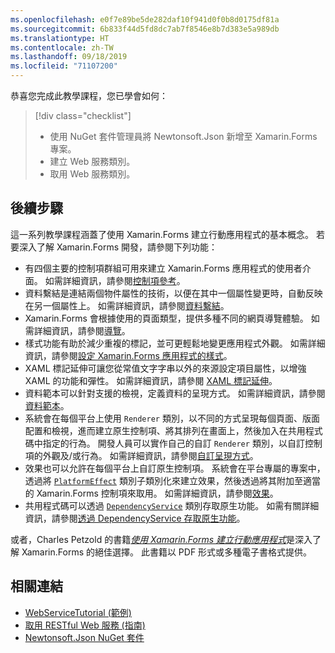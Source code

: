 ```yaml
---
ms.openlocfilehash: e0f7e89be5de282daf10f941d0f0b8d0175df81a
ms.sourcegitcommit: 6b833f44d5fd8dc7ab7f8546e8b7d383e5a989db
ms.translationtype: HT
ms.contentlocale: zh-TW
ms.lasthandoff: 09/18/2019
ms.locfileid: "71107200"
---
```

恭喜您完成此教學課程，您已學會如何：

> [!div class="checklist"]
>
> - 使用 NuGet 套件管理員將 Newtonsoft.Json 新增至 Xamarin.Forms 專案。
> - 建立 Web 服務類別。
> - 取用 Web 服務類別。

## <a name="next-steps"></a>後續步驟

這一系列教學課程涵蓋了使用 Xamarin.Forms 建立行動應用程式的基本概念。 若要深入了解 Xamarin.Forms 開發，請參閱下列功能：

- 有四個主要的控制項群組可用來建立 Xamarin.Forms 應用程式的使用者介面。 如需詳細資訊，請參閱[控制項參考](~/xamarin-forms/user-interface/controls/index.md)。
- 資料繫結是連結兩個物件屬性的技術，以便在其中一個屬性變更時，自動反映在另一個屬性上。 如需詳細資訊，請參閱[資料繫結](~/xamarin-forms/app-fundamentals/data-binding/index.md)。
- Xamarin.Forms 會根據使用的頁面類型，提供多種不同的網頁導覽體驗。 如需詳細資訊，請參閱[導覽](~/xamarin-forms/app-fundamentals/navigation/index.md)。
- 樣式功能有助於減少重複的標記，並可更輕鬆地變更應用程式外觀。 如需詳細資訊，請參閱[設定 Xamarin.Forms 應用程式的樣式](~/xamarin-forms/user-interface/styles/index.md)。
- XAML 標記延伸可讓您從常值文字字串以外的來源設定項目屬性，以增強 XAML 的功能和彈性。 如需詳細資訊，請參閱 [XAML 標記延伸](~/xamarin-forms/xaml/markup-extensions/index.md)。
- 資料範本可以針對支援的檢視，定義資料的呈現方式。 如需詳細資訊，請參閱[資料範本](~/xamarin-forms/app-fundamentals/templates/data-templates/index.md)。
- 系統會在每個平台上使用 `Renderer` 類別，以不同的方式呈現每個頁面、版面配置和檢視，進而建立原生控制項、將其排列在畫面上，然後加入在共用程式碼中指定的行為。 開發人員可以實作自己的自訂 `Renderer` 類別，以自訂控制項的外觀及/或行為。 如需詳細資訊，請參閱[自訂呈現方式](~/xamarin-forms/app-fundamentals/custom-renderer/index.md)。
- 效果也可以允許在每個平台上自訂原生控制項。 系統會在平台專屬的專案中，透過將 [`PlatformEffect`](xref:Xamarin.Forms.PlatformEffect`2) 類別子類別化來建立效果，然後透過將其附加至適當的 Xamarin.Forms 控制項來取用。 如需詳細資訊，請參閱[效果](~/xamarin-forms/app-fundamentals/effects/index.md)。
- 共用程式碼可以透過 [`DependencyService`](xref:Xamarin.Forms.DependencyService) 類別存取原生功能。 如需有關詳細資訊，請參閱[透過 DependencyService 存取原生功能](~/xamarin-forms/app-fundamentals/dependency-service/index.md)。

或者，Charles Petzold 的書籍[_使用 Xamarin.Forms 建立行動應用程式_](~/xamarin-forms/creating-mobile-apps-xamarin-forms/index.md)是深入了解 Xamarin.Forms 的絕佳選擇。 此書籍以 PDF 形式或多種電子書格式提供。

## <a name="related-links"></a>相關連結

- [WebServiceTutorial (範例)](https://docs.microsoft.com/samples/xamarin/xamarin-forms-samples/getstarted-tutorials-webservicetutorial/)
- [取用 RESTful Web 服務 (指南)](~/xamarin-forms/data-cloud/web-services/rest.md)
- [Newtonsoft.Json NuGet 套件](https://www.nuget.org/packages/Newtonsoft.Json/)
